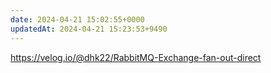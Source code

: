 ```yaml
---
date: 2024-04-21 15:02:55+0000
updatedAt: 2024-04-21 15:23:53+9490
---
```

https://velog.io/@dhk22/RabbitMQ-Exchange-fan-out-direct